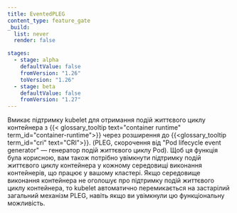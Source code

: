 ```yaml
---
title: EventedPLEG
content_type: feature_gate
_build:
  list: never
  render: false

stages:
  - stage: alpha
    defaultValue: false
    fromVersion: "1.26"
    toVersion: "1.26"
  - stage: beta
    defaultValue: false
    fromVersion: "1.27"
---
```

Вмикає підтримку kubelet для отримання подій життєвого циклу контейнера з {{< glossary_tooltip text="container runtime" term_id="container-runtime">}} через розширення до {{<glossary_tooltip term_id="cri" text="CRI">}}. (PLEG, скорочення від "Pod lifecycle event generator" — генератор подій життєвого циклу Pod). Щоб ця функція була корисною, вам також потрібно увімкнути підтримку подій життєвого циклу контейнера у кожному середовищі виконання контейнерів, що працює у вашому кластері. Якщо середовище виконання контейнера не оголошує про підтримку подій життєвого циклу контейнера, то kubelet автоматично перемикається на застарілий загальний механізм PLEG, навіть якщо ви увімкнули цю функціональну можливість.
